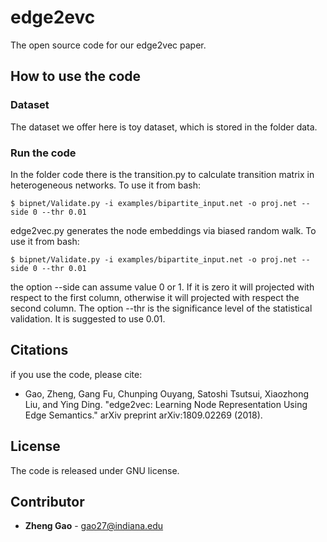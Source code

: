 # edge2evc
The open source code for our edge2vec paper.

## How to use the code

### Dataset
The dataset we offer here is toy dataset, which is stored in the folder data.

### Run the code
In the folder code there is the transition.py to calculate transition matrix in heterogeneous networks. To use it from bash:

```
$ bipnet/Validate.py -i examples/bipartite_input.net -o proj.net --side 0 --thr 0.01
```

edge2vec.py generates the node embeddings via biased random walk. To use it from bash:

```
$ bipnet/Validate.py -i examples/bipartite_input.net -o proj.net --side 0 --thr 0.01
```

the option --side can assume value 0 or 1. If it is zero it will projected with respect to the first column, otherwise it will projected with respect the second column. The option --thr is the significance level of the statistical validation. It is suggested to use 0.01.

## Citations

if you use the code, please cite:

- Gao, Zheng, Gang Fu, Chunping Ouyang, Satoshi Tsutsui, Xiaozhong Liu, and Ying Ding. "edge2vec: Learning Node Representation Using Edge Semantics." arXiv preprint arXiv:1809.02269 (2018).

## License
The code is released under GNU license. 


## Contributor

* **Zheng Gao** - [gao27@indiana.edu](gao27@indiana.edu) <br />


